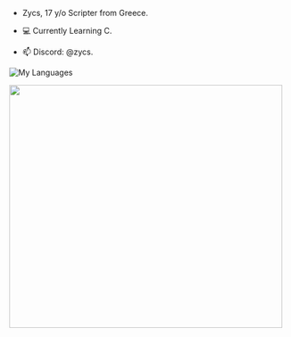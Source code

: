 - Zycs, 17 y/o Scripter from Greece.

- 💻 Currently Learning C.

- :mailbox: Discord: @zycs.


![My Languages](https://skillicons.dev/icons?i=py,lua,nodejs,js,html,css,c,cpp,cs,net,)




<div align="left">
  <img src="https://media.giphy.com/media/YFkpsHWCsNUUo/giphy.gif" width="489" height="436"/>
</div>



<!---
--->
